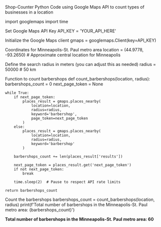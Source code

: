 Shop-Counter
Python Code using Google Maps API to count types of businesses in a location

import googlemaps
import time

Set Google Maps API Key
API_KEY = 'YOUR_API_HERE'

Initialize the Google Maps client
gmaps = googlemaps.Client(key=API_KEY)

Coordinates for Minneapolis-St. Paul metro area
location = (44.9778, -93.2650)  # Approximate central location for Minneapolis

Define the search radius in meters (you can adjust this as needed)
radius = 50000  # 50 km

Function to count barbershops
def count_barbershops(location, radius):
    barbershops_count = 0
    next_page_token = None

    while True:
        if next_page_token:
            places_result = gmaps.places_nearby(
                location=location,
                radius=radius,
                keyword='barbershop',
                page_token=next_page_token
            )
        else:
            places_result = gmaps.places_nearby(
                location=location,
                radius=radius,
                keyword='barbershop'
            )

        barbershops_count += len(places_result['results'])

        next_page_token = places_result.get('next_page_token')
        if not next_page_token:
            break

        time.sleep(2)  # Pause to respect API rate limits

    return barbershops_count

Count the barbershops
barbershops_count = count_barbershops(location, radius)
print(f'Total number of barbershops in the Minneapolis-St. Paul metro area: {barbershops_count}')

**Total number of barbershops in the Minneapolis-St. Paul metro area: 60**


